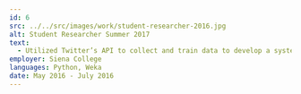 ```yaml
---
id: 6
src: ../../src/images/work/student-researcher-2016.jpg
alt: Student Researcher Summer 2017
text:
  - Utilized Twitter’s API to collect and train data to develop a system to detect cyberbullying
employer: Siena College
languages: Python, Weka
date: May 2016 - July 2016
---
```

